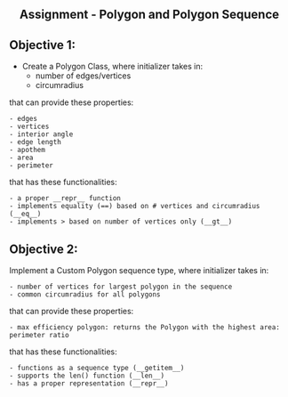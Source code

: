 
<h2 align='center'> Assignment - Polygon and Polygon Sequence </h3>

## Objective 1:
- Create a Polygon Class, where initializer takes in:
    - number of edges/vertices
    - circumradius

that can provide these properties:
    
    - edges
    - vertices
    - interior angle
    - edge length
    - apothem
    - area
    - perimeter
that has these functionalities:


    - a proper __repr__ function
    - implements equality (==) based on # vertices and circumradius (__eq__)
    - implements > based on number of vertices only (__gt__)



## Objective 2:
Implement a Custom Polygon sequence type, where initializer takes in:
    
    - number of vertices for largest polygon in the sequence
    - common circumradius for all polygons
that can provide these properties:

    - max efficiency polygon: returns the Polygon with the highest area: perimeter ratio
that has these functionalities:

    - functions as a sequence type (__getitem__)
    - supports the len() function (__len__)
    - has a proper representation (__repr__)
